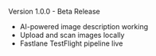 Version 1.0.0 - Beta Release
- AI-powered image description working
- Upload and scan images locally
- Fastlane TestFlight pipeline live
